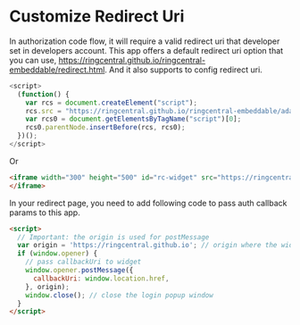 # Customize Redirect Uri

In authorization code flow, it will require a valid redirect uri that developer set in developers account. This app offers a default redirect uri option that you can use, https://ringcentral.github.io/ringcentral-embeddable/redirect.html. And it also supports to config redirect uri.

```js
<script>
  (function() {
    var rcs = document.createElement("script");
    rcs.src = "https://ringcentral.github.io/ringcentral-embeddable/adapter.js?redirectUri=your_redirect_uri";
    var rcs0 = document.getElementsByTagName("script")[0];
    rcs0.parentNode.insertBefore(rcs, rcs0);
  })();
</script>
```

Or

```html
<iframe width="300" height="500" id="rc-widget" src="https://ringcentral.github.io/ringcentral-embeddable/app.html?redirectUri=your_redirect_uri">
</iframe>
```

In your redirect page, you need to add following code to pass auth callback params to this app.

```html
<script>
  // Important: the origin is used for postMessage
  var origin = 'https://ringcentral.github.io'; // origin where the widget is deployed.
  if (window.opener) {
    // pass callbackUri to widget
    window.opener.postMessage({
      callbackUri: window.location.href,
    }, origin);
    window.close(); // close the login popup window
  }
</script>
```
